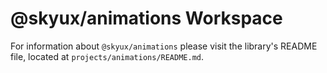 # @skyux/animations Workspace

For information about `@skyux/animations` please visit the library's README file, located at `projects/animations/README.md`.
